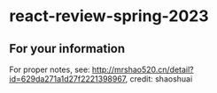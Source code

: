 # react-review-spring-2023
## For your information
For proper notes, see:
http://mrshao520.cn/detail?id=629da271a1d27f2221398967, credit: shaoshuai